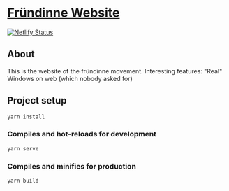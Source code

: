 # [Fründinne Website](https://goofy-hamilton-0a0491.netlify.com/)

[![Netlify Status](https://api.netlify.com/api/v1/badges/4be9b4cb-f9dd-448b-a482-c8e10f2502a2/deploy-status)](https://app.netlify.com/sites/goofy-hamilton-0a0491/deploys)

## About
This is the website of the fründinne movement.
Interesting features: "Real" Windows on web (which nobody asked for)

## Project setup
```
yarn install
```

### Compiles and hot-reloads for development
```
yarn serve
```

### Compiles and minifies for production
```
yarn build
```
